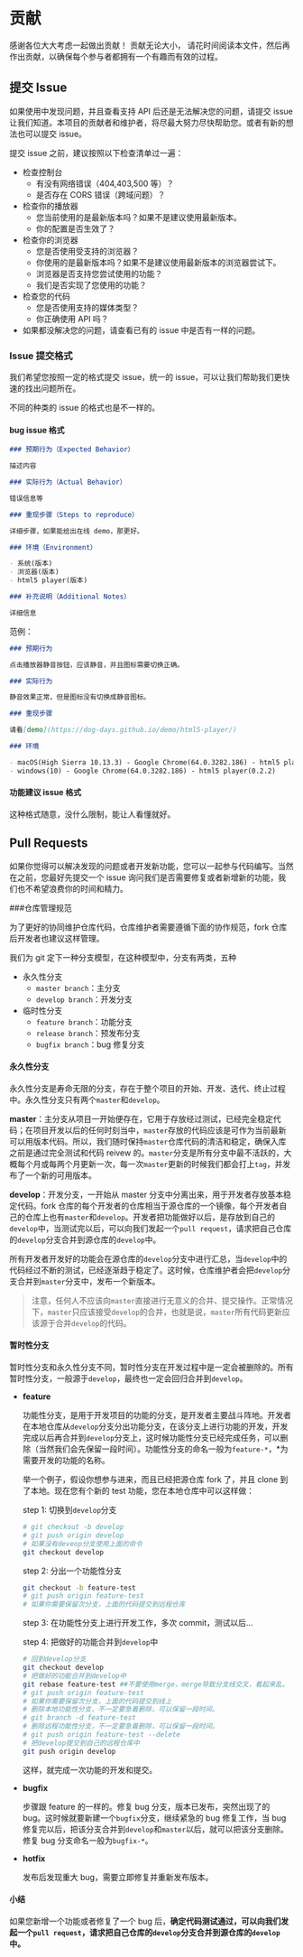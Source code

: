 # 贡献

感谢各位大大考虑一起做出贡献！ 贡献无论大小， 请花时间阅读本文件，然后再作出贡献，以确保每个参与者都拥有一个有趣而有效的过程。

## 提交 Issue

如果使用中发现问题，并且查看支持 API 后还是无法解决您的问题，请提交 issue 让我们知道。本项目的贡献者和维护者，将尽最大努力尽快帮助您。或者有新的想法也可以提交 issue。

提交 issue 之前，建议按照以下检查清单过一遍：

- 检查控制台
  - 有没有网络错误（404,403,500 等）？
  - 是否存在 CORS 错误（跨域问题）？
- 检查你的播放器
  - 您当前使用的是最新版本吗？如果不是建议使用最新版本。
  - 你的配置是否生效了？
- 检查你的浏览器
  - 您是否使用受支持的浏览器？
  - 你使用的是最新版本吗？如果不是建议使用最新版本的浏览器尝试下。
  - 浏览器是否支持您尝试使用的功能？
  - 我们是否实现了您使用的功能？
- 检查您的代码
  - 您是否使用支持的媒体类型？
  - 你正确使用 API 吗？
- 如果都没解决您的问题，请查看已有的 issue 中是否有一样的问题。

### Issue 提交格式

我们希望您按照一定的格式提交 issue，统一的 issue，可以让我们帮助我们更快速的找出问题所在。

不同的种类的 issue 的格式也是不一样的。

#### bug issue 格式

```markdown
### 预期行为（Expected Behavior）

描述内容

### 实际行为（Actual Behavior）

错误信息等

### 重现步骤（Steps to reproduce）

详细步骤，如果能给出在线 demo，那更好。

### 环境（Environment）

- 系统(版本)
- 浏览器(版本)
- html5 player(版本)

### 补充说明（Additional Notes）

详细信息
```

范例：

```markdown
### 预期行为

点击播放器静音按钮，应该静音，并且图标需要切换正确。

### 实际行为

静音效果正常，但是图标没有切换成静音图标。

### 重现步骤

请看[demo](https://dog-days.github.io/demo/html5-player/)

### 环境

- macOS(High Sierra 10.13.3) - Google Chrome(64.0.3282.186) - html5 player(0.2.2)
- windows(10) - Google Chrome(64.0.3282.186) - html5 player(0.2.2)
```

#### 功能建议 issue 格式

这种格式随意，没什么限制，能让人看懂就好。

## Pull Requests

如果你觉得可以解决发现的问题或者开发新功能，您可以一起参与代码编写。当然在之前，您最好先提交一个 issue 询问我们是否需要修复或者新增新的功能，我们也不希望浪费你的时间和精力。

###仓库管理规范

为了更好的协同维护仓库代码，仓库维护者需要遵循下面的协作规范，fork 仓库后开发者也建议这样管理。

我们为 git 定下一种分支模型，在这种模型中，分支有两类，五种

- 永久性分支
  - `master branch`：主分支
  - `develop branch`：开发分支
- 临时性分支
  - `feature branch`：功能分支
  - `release branch`：预发布分支
  - `bugfix branch`：bug 修复分支

#### 永久性分支

永久性分支是寿命无限的分支，存在于整个项目的开始、开发、迭代、终止过程中。永久性分支只有两个`master`和`develop`。

**master**：主分支从项目一开始便存在，它用于存放经过测试，已经完全稳定代码；在项目开发以后的任何时刻当中，`master`存放的代码应该是可作为当前最新可以用版本代码。所以，我们随时保持`master`仓库代码的清洁和稳定，确保入库之前是通过完全测试和代码 reivew 的。`master`分支是所有分支中最不活跃的，大概每个月或每两个月更新一次，每一次`master`更新的时候我们都会打上`tag`，并发布了一个新的可用版本。

**develop**：开发分支，一开始从 master 分支中分离出来，用于开发者存放基本稳定代码。fork 仓库的每个开发者的仓库相当于源仓库的一个镜像，每个开发者自己的仓库上也有`master`和`develop`。开发者把功能做好以后，是存放到自己的`develop`中，当测试完以后，可以向我们发起一个`pull request`，请求把自己仓库的`develop`分支合并到源仓库的`develop`中。

所有开发者开发好的功能会在源仓库的`develop`分支中进行汇总，当`develop`中的代码经过不断的测试，已经逐渐趋于稳定了。这时候，仓库维护者会把`develop`分支合并到`master`分支中，发布一个新版本。

> 注意，任何人不应该向`master`直接进行无意义的合并、提交操作。正常情况下，`master`只应该接受`develop`的合并，也就是说，`master`所有代码更新应该源于合并`develop`的代码。

#### 暂时性分支

暂时性分支和永久性分支不同，暂时性分支在开发过程中是一定会被删除的。所有暂时性分支，一般源于`develop`，最终也一定会回归合并到`develop`。

- **feature**

  功能性分支，是用于开发项目的功能的分支，是开发者主要战斗阵地。开发者在本地仓库从`develop`分支分出功能分支，在该分支上进行功能的开发，开发完成以后再合并到`develop`分支上，这时候功能性分支已经完成任务，可以删除（当然我们会先保留一段时间）。功能性分支的命名一般为`feature-*`，\*为需要开发的功能的名称。

  举一个例子，假设你想参与进来，而且已经把源仓库 fork 了，并且 clone 到了本地。现在您有个新的 test 功能，您在本地仓库中可以这样做：

  step 1: 切换到`develop`分支

  ```sh
  # git checkout -b develop
  # git push origin develop
  # 如果没有deveop分支使用上面的命令
  git checkout develop
  ```

  step 2: 分出一个功能性分支

  ```sh
  git checkout -b feature-test
  # git push origin feature-test
  # 如果你需要保留次分支，上面的代码提交到远程仓库
  ```

  step 3: 在功能性分支上进行开发工作，多次 commit，测试以后...

  step 4: 把做好的功能合并到`develop`中

  ```sh
  # 回到develop分支
  git checkout develop
  # 把做好的功能合并到develop中
  git rebase feature-test ##不要使用merge，merge导致分支线交叉，看起来乱。
  # git push origin feature-test
  # 如果你需要保留次分支，上面的代码提交到线上
  # 删除本地功能性分支，不一定要急着删除，可以保留一段时间。
  # git branch -d feature-test
  # 删除远程功能性分支，不一定要急着删除，可以保留一段时间。
  # git push origin feature-test --delete
  # 把develop提交到自己的远程仓库中
  git push origin develop
  ```

  这样，就完成一次功能的开发和提交。

- **bugfix**

  步骤跟 feature 的一样的。修复 bug 分支，版本已发布，突然出现了的 bug。这时候就要新建一个`bugfix`分支，继续紧急的 bug 修复工作，当 bug 修复完以后，把该分支合并到`develop`和`master`以后，就可以把该分支删除。修复 bug 分支命名一般为`bugfix-*`。

- **hotfix**

  发布后发现重大 bug，需要立即修复并重新发布版本。

#### 小结

如果您新增一个功能或者修复了一个 bug 后，**确定代码测试通过，可以向我们发起一个`pull request`，请求把自己仓库的`develop`分支合并到源仓库的`develop`中。**
